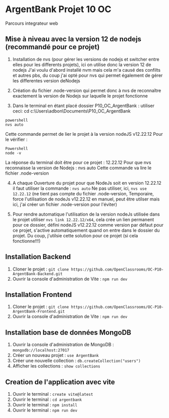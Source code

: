 
# ArgentBank Projet 10 OC  

Parcours integrateur web

## Mise à niveau avec la version 12 de nodejs (recommandé pour ce projet)

1. Installation de nvs (pour gérer les versions de nodejs et switcher entre elles pour les differents projets), ici on utilise donc la version 12 de nodejs
J'ai voulu d'abord installé nvm mais cela m'a causé des confilts et autres pbs, du coup j'ai opté pour nvs qui permet également de gérer les differentes version deNodejs

2. Création du fichier .node-version qui permet donc à nvs de reconnaître exactement la version de Nodejs sur laquelle le projet fonctionne

3. Dans le terminal en étant placé dossier P10_OC_ArgentBank : 
utiliser ceci:
cd c:\Users\adbon\Documents\P10_OC_ArgentBank
```
powershell
nvs auto
```
Cette commande permet de lier le projet à la version nodeJS v12.22.12
Pour le vérifier : 
```
Powershell
node -v
```
La réponse du terminal doit être pour ce projet : 12.22.12
 Pour que nvs reconnaisse la version de Nodejs : nvs auto
Cette commande va lire le fichier .node-version 

4. A chaque Ouverture du projet pour que NodeJs soit en version 12.22.12 il faut utiliser la commande : `nvs auto` 
Ne pas utiliser, ici,  `nvs use 12.22.12` (ne tient pas compte du fichier .node-version, Temporaire, force l'utilisation de nodeJs v12.22.12 en manuel, peut être utilser mais ici, j'ai créer un fichier .node-version pour l'éviter)

5. Pour rendre automatique l'utilisation de la version nodeJs utilisée dans le projet utiliser `nvs link 12.22.12/x64`, cela crée un lien permanent pour ce dossier, défini nodeJS v12.22.12 comme version par défaut pour ce projet, s'active automatiquement quand on entre dans le dossier du projet.
Du coup, j'utilsie cette solution pour ce projet (si cela fonctionne!!!)

## Installation Backend

1. Cloner le projet : `git clone https://github.com/OpenClassrooms/OC-P10-ArgentBank-Backend.git`
2. Ouvrir la console d'administration de Vite : `npm run dev`

## Installation Frontend

1. Cloner le projet : `git clone https://github.com/OpenClassrooms/OC-P10-ArgentBank-Frontend.git`
2. Ouvrir la console d'administration de Vite : `npm run dev`

## Installation base de données MongoDB

1. Ouvrir la console d'administration de MongoDB : `mongodb://localhost:27017`
2. Créer un nouveau projet : `use ArgentBank`
3. Créer une nouvelle collection : `db.createCollection("users")`
4. Afficher les collections : `show collections`

## Creation de l'application avec vite

1. Ouvrir le terminal : `create vite@latest`
2. Ouvrir le terminal : `cd argentbank`
3. Ouvrir le terminal : `npm install`
4. Ouvrir le terminal : `npm run dev`

